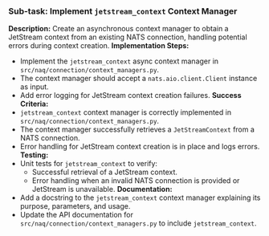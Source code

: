 ### Sub-task: Implement `jetstream_context` Context Manager
**Description:** Create an asynchronous context manager to obtain a JetStream context from an existing NATS connection, handling potential errors during context creation.
**Implementation Steps:**
- Implement the `jetstream_context` async context manager in `src/naq/connection/context_managers.py`.
- The context manager should accept a `nats.aio.client.Client` instance as input.
- Add error logging for JetStream context creation failures.
**Success Criteria:**
- `jetstream_context` context manager is correctly implemented in `src/naq/connection/context_managers.py`.
- The context manager successfully retrieves a `JetStreamContext` from a NATS connection.
- Error handling for JetStream context creation is in place and logs errors.
**Testing:**
- Unit tests for `jetstream_context` to verify:
    - Successful retrieval of a JetStream context.
    - Error handling when an invalid NATS connection is provided or JetStream is unavailable.
**Documentation:**
- Add a docstring to the `jetstream_context` context manager explaining its purpose, parameters, and usage.
- Update the API documentation for `src/naq/connection/context_managers.py` to include `jetstream_context`.